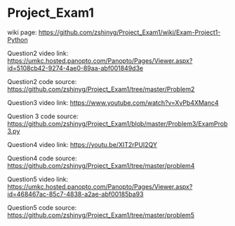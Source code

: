 # Project_Exam1

wiki page: https://github.com/zshinyg/Project_Exam1/wiki/Exam-Project1-Python

Question2 video link: https://umkc.hosted.panopto.com/Panopto/Pages/Viewer.aspx?id=5108cb42-9274-4ae0-89aa-abf001849d3e

Question2 code source: https://github.com/zshinyg/Project_Exam1/tree/master/Problem2

Question3 video link: https://www.youtube.com/watch?v=XvPb4XManc4

Question 3 code source: https://github.com/zshinyg/Project_Exam1/blob/master/Problem3/ExamProb3.py

Question4 video link: https://youtu.be/XIT2rPUI2QY

Question4 code source: https://github.com/zshinyg/Project_Exam1/tree/master/problem4

Question5 video link: https://umkc.hosted.panopto.com/Panopto/Pages/Viewer.aspx?id=468467ac-85c7-4838-a2ae-abf00185ba93

Question5 code source: https://github.com/zshinyg/Project_Exam1/tree/master/problem5


